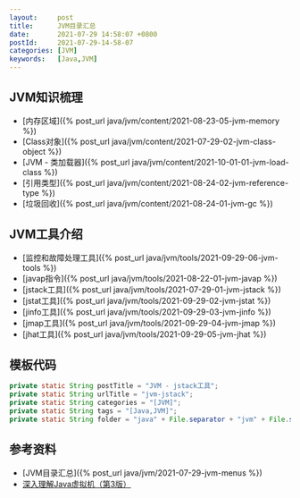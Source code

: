 ```yaml
---
layout:     post
title:      JVM目录汇总
date:       2021-07-29 14:58:07 +0800
postId:     2021-07-29-14-58-07
categories: [JVM]
keywords:   [Java,JVM]
---
```


## JVM知识梳理
* [内存区域]({% post_url java/jvm/content/2021-08-23-05-jvm-memory %})
* [Class对象]({% post_url java/jvm/content/2021-07-29-02-jvm-class-object %})
* [JVM - 类加载器]({% post_url java/jvm/content/2021-10-01-01-jvm-load-class %})
* [引用类型]({% post_url java/jvm/content/2021-08-24-02-jvm-reference-type %})
* [垃圾回收]({% post_url java/jvm/content/2021-08-24-01-jvm-gc %})


## JVM工具介绍
* [监控和故障处理工具]({% post_url java/jvm/tools/2021-09-29-06-jvm-tools %})
* [javap指令]({% post_url java/jvm/tools/2021-08-22-01-jvm-javap %})
* [jstack工具]({% post_url java/jvm/tools/2021-07-29-01-jvm-jstack %})
* [jstat工具]({% post_url java/jvm/tools/2021-09-29-02-jvm-jstat %})
* [jinfo工具]({% post_url java/jvm/tools/2021-09-29-03-jvm-jinfo %})
* [jmap工具]({% post_url java/jvm/tools/2021-09-29-04-jvm-jmap %})
* [jhat工具]({% post_url java/jvm/tools/2021-09-29-05-jvm-jhat %})

## 模板代码

```java
private static String postTitle = "JVM - jstack工具";
private static String urlTitle = "jvm-jstack";
private static String categories = "[JVM]";
private static String tags = "[Java,JVM]";
private static String folder = "java" + File.separator + "jvm" + File.separator + "tools";
```

## 参考资料
* [JVM目录汇总]({% post_url java/jvm/2021-07-29-jvm-menus %})
* [深入理解Java虚拟机（第3版）](https://book.douban.com/subject/34907497/)
